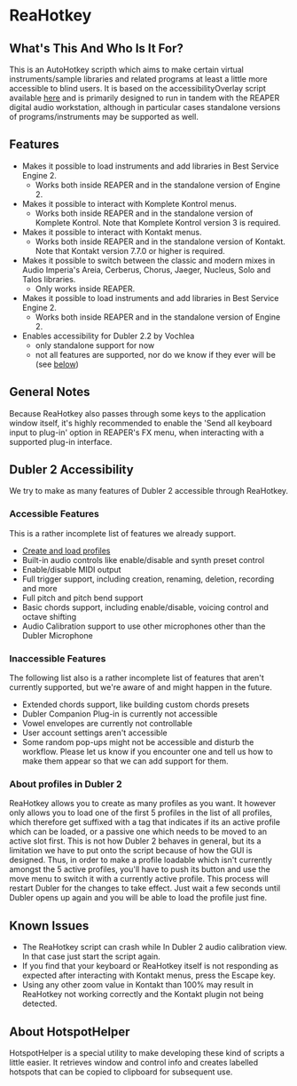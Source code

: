 # ReaHotkey

## What's This And Who Is It For?
This is an AutoHotkey scripth which aims to make certain virtual instruments/sample libraries  and related programs at least a little more accessible to blind users. It is based on the accessibilityOverlay script available [here](https://github.com/MatejGolian/accessibilityOverlay/) and is primarily designed to run in tandem with the REAPER digital audio workstation, although in particular cases standalone versions of programs/instruments may be supported as well.

## Features
* Makes it possible to load instruments and add libraries in Best Service Engine 2.
  - Works both inside REAPER and in the standalone version of Engine 2.
* Makes it possible to interact with Komplete Kontrol menus.
  - Works both inside REAPER and in the standalone version of Komplete Kontrol. Note that Komplete Kontrol version 3 is required.
* Makes it possible to interact with Kontakt menus.
  - Works both inside REAPER and in the standalone version of Kontakt. Note that Kontakt version 7.7.0 or higher is required.
* Makes it possible to switch between the classic and modern mixes in Audio Imperia's Areia, Cerberus, Chorus, Jaeger, Nucleus, Solo and Talos libraries.
  - Only works inside REAPER.
* Makes it possible to load instruments and add libraries in Best Service Engine 2.
  - Works both inside REAPER and in the standalone version of Engine 2.
* Enables accessibility for Dubler 2.2 by Vochlea
  - only standalone support for now
  - not all features are supported, nor do we know if they ever will be (see [below](#dubler2))

## General Notes
Because ReaHotkey also passes through some keys to the application window itself, it's highly recommended to enable the 'Send all keyboard input to plug-in' option in REAPER's FX menu, when interacting with a supported plug-in interface.

## <a name="dubler2"></a>Dubler 2 Accessibility

We try to make as many features of Dubler 2 accessible through ReaHotkey.

### Accessible Features

This is a rather incomplete list of features we already support.

* [Create and load profiles](#dubler2-profiles)
* Built-in audio controls like enable/disable and synth preset control
* Enable/disable MIDI output
* Full trigger support, including creation, renaming, deletion, recording and more
* Full pitch and pitch bend support
* Basic chords support, including enable/disable, voicing control and octave shifting
* Audio Calibration support to use other microphones other than the Dubler Microphone

### Inaccessible Features

The following list also is a rather incomplete list of features that aren't currently supported, but we're aware of and might happen in the future.

* Extended chords support, like building custom chords presets
* Dubler Companion Plug-in is currently not accessible
* Vowel envelopes are currently not controllable
* User account settings aren't accessible
* Some random pop-ups might not be accessible and disturb the workflow. Please let us know if you encounter one and tell us how to make them appear so that we can add support for them.

### <a name="dubler2-profiles"></a>About profiles in Dubler 2

ReaHotkey allows you to create as many profiles as you want. It however only allows you to load one of the first 5 profiles in the list of all profiles, which therefore get suffixed with a tag that indicates if its an active profile which can be loaded, or a passive one which needs to be moved to an active slot first.
This is not how Dubler 2 behaves in general, but its a limitation we have to put onto the script because of how the GUI is designed. Thus, in order to make a profile loadable which isn't currently amongst the 5 active profiles, you'll have to push its button and use the move menu to switch it with a currently active profile. This process will restart Dubler for the changes to take effect. Just wait a few seconds until Dubler opens up again and you will be able to load the profile just fine.

## Known Issues

* The ReaHotkey script can crash while In Dubler 2 audio calibration view. In that case just start the script again.
* If you find that your keyboard or ReaHotkey itself is not responding as expected after interacting with Kontakt menus, press the Escape key.
* Using any other zoom value in Kontakt than 100% may result in ReaHotkey not working correctly and the Kontakt plugin not being detected.

## About HotspotHelper
HotspotHelper is a special utility to make developing these kind of scripts a little easier. It retrieves window and control info and creates labelled hotspots that can be copied to clipboard for subsequent use.
